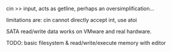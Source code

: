 cin >> input, acts as getline, perhaps an oversimplification...

limitations are: cin cannot directly accept int, use atoi

SATA read/write data works on VMware and real hardware.

TODO: basic filesystem & read/write/execute memory with editor
